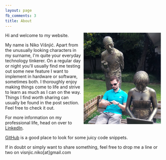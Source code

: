 ```yaml
---
layout: page
fb_comments: 3
title: About
---
```


<img src="../res/even_statues_use_it.png" alt="The Internet, even statues use it!" width="250" height="296" align="right">

Hi and welcome to my website.

My name is Niko Višnjić.
Apart from the unusually looking characters in my surname, I'm quite your everyday technology tinkerer. 
On a regular day or night you'll usually find me testing out some new feature I want to implement in hardware or software, sometimes both.
I thoroughly enjoy making things come to life and strive to learn as much as I can on the way.
Things I find worth sharing can usually be found in the post section. Feel free to check it out.



For more information on my professional life, head on over to [LinkedIn](http://www.linkedin.com/in/nikovisnjic).

[GitHub](https://github.com/nvisnjic) is a good place to look for some juicy code snippets.


If in doubt or simply want to share something, feel free to drop me a line or two on visnjic.niko[at]gmail.com
